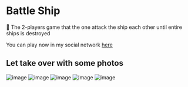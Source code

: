 <h1>Battle Ship</h1>

🚢 The 2-players game that the one attack the ship each other until entire ships is destroyed 

You can play now in my social network [here](https://nnaaaa.github.io/EUN/#/games)

## Let take over with some photos
![image](https://user-images.githubusercontent.com/74974368/149730492-fd299981-50ad-47d1-b3e2-94c98cc933b0.png)
![image](https://user-images.githubusercontent.com/74974368/149730554-2d4edb6b-00ea-4d74-b3ab-05308721433a.png)
![image](https://user-images.githubusercontent.com/74974368/149730612-4f0fd281-d252-4bf1-bc25-75ef6f1a641d.png)
![image](https://user-images.githubusercontent.com/74974368/149730702-56cdeb71-aabd-457c-9986-2fcb361606ad.png)
![image](https://user-images.githubusercontent.com/74974368/149730758-0b0e6d6b-5bf6-4514-a919-58a979e7f10c.png)


